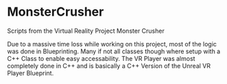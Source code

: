 # MonsterCrusher
Scripts from the Virtual Reality Project Monster Crusher

Due to a massive time loss while working on this project, most of the logic was done in Blueprinting.
Many if not all classes though where setup with a C++ Class to enable easy accessability.
The VR Player was almost completely done in C++ and is basically a C++ Version of the Unreal VR Player Blueprint.
